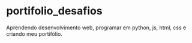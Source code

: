# portifolio_desafios
Aprendendo desenvolvimento web, programar em python, js, html, css e criando meu portifólio.
